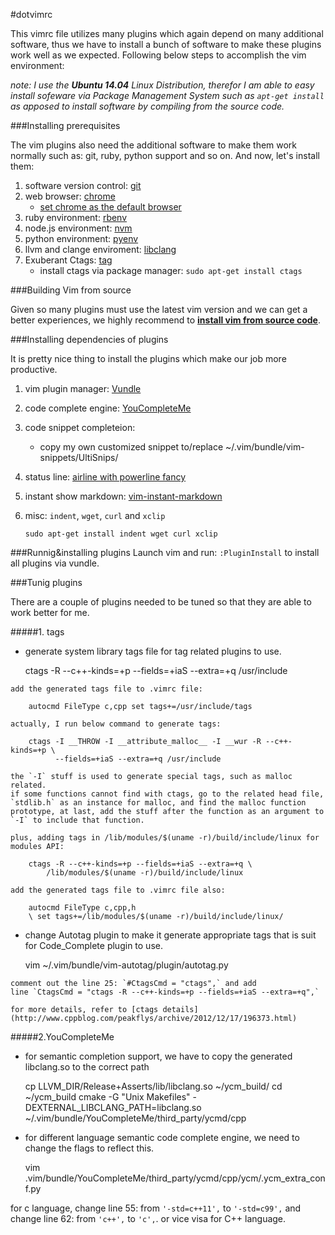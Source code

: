 #dotvimrc

This vimrc file utilizes many plugins which again depend on many additional
software, thus we have to install a bunch of software to make these plugins
work well as we expected. Following below steps to accomplish the vim
environment:

*note: I use the __Ubuntu 14.04__ Linux Distribution, therefor
I am able to easy install sofeware via Package Management System such as
`apt-get install` as apposed to install software by compiling from the source
code.*

###Installing prerequisites

The vim plugins also need the additional software to make them work normally
such as: git, ruby, python support and so on. And now, let's install them:

1. software version control:
   [git](https://gist.github.com/kevin4fly/f74344649d09f903eb1b)
2. web browser: [chrome](https://www.google.com/intl/en/chrome/browser/)
   - [set chrome as the default browser](http://superuser.com/questions/281488/how-to-set-default-browser-on-ubuntu-from-command-line)
3. ruby environment: [rbenv](https://github.com/sstephenson/rbenv)
4. node.js environment: [nvm](https://github.com/creationix/nvm)
5. python environment: [pyenv](https://github.com/yyuu/pyenv)
6. llvm and clange enviroment:
   [libclang](https://gist.github.com/kevin4fly/e3de744266c98294b21e)
7. Exuberant Ctags: [tag](http://ctags.sourceforge.net/)
   - install ctags via package manager: `sudo apt-get install ctags`


###Building Vim from source

Given so many plugins must use the latest vim version and we can get a better
experiences, we highly recommend to [__install vim from source code__](https://github.com/Valloric/YouCompleteMe/wiki/Building-Vim-from-source).


###Installing dependencies of plugins

It is pretty nice thing to install the plugins which make our job more
productive.

1. vim plugin manager: [Vundle](https://github.com/gmarik/Vundle.vim)
2. code complete engine: [YouCompleteMe](https://github.com/Valloric/YouCompleteMe#full-installation-guide)
3. code snippet completeion:
   - copy my own customized snippet to/replace
     ~/.vim/bundle/vim-snippets/UltiSnips/
4. status line: [airline with powerline fancy](http://askubuntu.com/questions/283908/how-can-i-install-and-use-powerline-plugin)
5. instant show markdown: [vim-instant-markdown](https://github.com/suan/vim-instant-markdown)
6. misc: `indent`, `wget`, `curl` and `xclip`
    
    `sudo apt-get install indent wget curl xclip`

###Runnig&installing plugins
Launch vim and run: `:PluginInstall` to install all plugins via vundle.

###Tunig plugins

There are a couple of plugins needed to be tuned so that they are able to work
better for me.

#####1. tags
   - generate system library tags file for tag related plugins to use.   

        ctags -R --c++-kinds=+p --fields=+iaS --extra=+q /usr/include

    add the generated tags file to .vimrc file:

        autocmd FileType c,cpp set tags+=/usr/include/tags

    actually, I run below command to generate tags:

        ctags -I __THROW -I __attribute_malloc__ -I __wur -R --c++-kinds=+p \ 
              --fields=+iaS --extra=+q /usr/include

    the `-I` stuff is used to generate special tags, such as malloc related.
    if some functions cannot find with ctags, go to the related head file,
    `stdlib.h` as an instance for malloc, and find the malloc function
    prototype, at last, add the stuff after the function as an argument to
    `-I` to include that function.

    plus, adding tags in /lib/modules/$(uname -r)/build/include/linux for
    modules API:

        ctags -R --c++-kinds=+p --fields=+iaS --extra=+q \
            /lib/modules/$(uname -r)/build/include/linux

    add the generated tags file to .vimrc file also:
        
        autocmd FileType c,cpp,h
        \ set tags+=/lib/modules/$(uname -r)/build/include/linux/


   - change Autotag plugin to make it generate appropriate tags that is suit for
     Code_Complete plugin to use.   

        vim ~/.vim/bundle/vim-autotag/plugin/autotag.py
    
    comment out the line 25: `#CtagsCmd = "ctags",` and add 
    line `CtagsCmd = "ctags -R --c++-kinds=+p --fields=+iaS --extra=+q",`

    for more details, refer to [ctags details](http://www.cppblog.com/peakflys/archive/2012/12/17/196373.html)

#####2.YouCompleteMe
   - for semantic completion support, we have to copy the generated
       libclang.so to the correct path
       
        cp LLVM_DIR/Release+Asserts/lib/libclang.so ~/ycm_build/
        cd ~/ycm_build
        cmake -G "Unix Makefiles" -DEXTERNAL_LIBCLANG_PATH=libclang.so ~/.vim/bundle/YouCompleteMe/third_party/ycmd/cpp
        
   - for different language semantic code complete engine, we need to change the
   flags to reflect this.

        vim .vim/bundle/YouCompleteMe/third_party/ycmd/cpp/ycm/.ycm_extra_conf.py

   for c language, change line 55: from `'-std=c++11',` to `'-std=c99',` and
   change line 62: from `'c++',` to `'c',`. or vice visa for C++ language.
